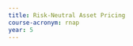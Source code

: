 ```yaml
---
title: Risk-Neutral Asset Pricing
course-acronym: rnap
year: 5
---
```


<!-- Remove this comment and add a summary! -->

<!-- **Main topics**: -->